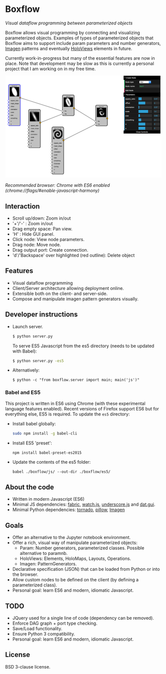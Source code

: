 # Boxflow

*Visual dataflow programming between parameterized objects*

Boxflow allows visual programming by connecting and visualizing
parameterized objects.  Examples of types of parameterized objects that
Boxflow aims to support include param parameters and number generators,
[Imagen](http://ioam.github.io/imagen/) patterns and eventually
[HoloViews](http://www.holoviews.org) elements in future.

Currently work-in-progress but many of the essential features are now in place. Note that development may be slow as this is currently a personal project that I am working on in my free time.

[![Example-use-style='width:600px'](./boxflow/assets/example.png)](index.html)

*Recommended browser: Chrome with ES6 enabled (chrome://flags/#enable-javascript-harmony)*

## Interaction

+ Scroll up/down: Zoom in/out
+ '+'/'-' : Zoom in/out
+ Drag empty space: Pan view.
+ 'H' : Hide GUI panel.
+ Click node: View node parameters.
+ Drag node: Move node.
+ Drag output port: Create connection.
+ 'd'/'Backspace' over highlighted (red outline): Delete object


## Features

- Visual dataflow programming
- Client/Server architecture allowing deployment online.
- Extensible both on the client- and server-side.
- Compose and manipulate imagen pattern generators visually.

## Developer instructions

- Launch server.

   ```sh
   $ python server.py
   ```

   To serve ES5 Javascript from the es5 directory (needs to be updated with Babel):

   ```sh
   $ python server.py -es5
   ```

- Alternatively:

  ```
  $ python -c "from boxflow.server import main; main('js')"
  ```

### Babel and ES5

This project is written in ES6 using Chrome (with these experimental language features enabled). Recent versions of Firefox support ES6 but for everything else, ES5 is required. To update the ``es5`` directory:

- Install babel globally:

  ```sh
  sudo npm install -g babel-cli
  ```
- Install ES5 'preset':

  ```sh
  npm install babel-preset-es2015
  ```

- Update the contents of the es5 folder:

  ```
  babel ./boxflow/js/ --out-dir ./boxflow/es5/
  ```

## About the code

- Written in modern Javascript (ES6)
- Minimal JS dependencies: [fabric](http://fabricjs.com/), [watch.js](https://github.com/melanke/Watch.JS/), [underscore.js](http://underscorejs.org/) and [dat.gui](https://github.com/dataarts/dat.gui).
- Minimal Python dependencies: [tornado](http://www.tornadoweb.org/en/stable/), [pillow](https://python-pillow.org/), [Imagen](https://ioam.github.io/imagen/)


## Goals

+ Offer an alternative to the Jupyter notebook environment.
+ Offer a rich, visual way of manipulate parameterized objects:
  + Param:     Number generators, parameterized classes. Possible alternative to paramnb.
  + HoloViews: Elements, HoloMaps, Layouts, Operations.
  + Imagen:  PatternGenerators.
+ Declarative specification (JSON) that can be loaded from Python or into the browser.
+ Allow custom nodes to be defined on the client (by defining a parameterized class).
+ Personal goal: learn ES6 and modern, idiomatic Javascript.

## TODO

- JQuery used for a single line of code (dependency can be removed).
- Enforce DAG graph + port type checking.
- Save/Load functionality.
- Ensure Python 3 compatibility.
- Personal goal: learn ES6 and modern, idiomatic Javascript.

License
----

BSD 3-clause license.

